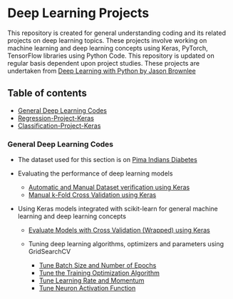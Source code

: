 # Deep Learning Projects

This repository is created for general understanding coding and its related projects on deep learning topics. These projects involve working on machine learning and deep
learning concepts using Keras, PyTorch, TensorFlow libraries using Python Code. This repository is updated on regular basis dependent upon project studies. These projects are
undertaken from [Deep Learning with Python by Jason Brownlee](https://machinelearningmastery.com/deep-learning-with-python/)

## Table of contents
* [General Deep Learning Codes](#general-deep-learning-codes)
* [Regression-Project-Keras](#regression-project-keras)
* [Classification-Project-Keras](#classification-project-keras)

### General Deep Learning Codes
  * The dataset used for this section is on [Pima Indians Diabetes](https://github.com/worklifesg/Deep-Learning-Projects/blob/master/General%20Coding/pima-indians-diabetes.csv)
  
  * Evaluating the performance of deep learning models
  
    * [Automatic and Manual Dataset verification using Keras](https://github.com/worklifesg/Deep-Learning-Projects/blob/master/General%20Coding/Data_Splitting_Automatic_Manual_Verification_Dataset.py)
    * [Manual k-Fold Cross Validation using Keras](https://github.com/worklifesg/Deep-Learning-Projects/blob/master/General%20Coding/Kfold_Keras.py)
    
  * Using Keras models integrated with scikit-learn for general machine learning and deep learning concepts
    * [Evaluate Models with Cross Validation (Wrapped) using Keras](https://github.com/worklifesg/Deep-Learning-Projects/blob/master/General%20Coding/kfold_cross_validation_wrapped.py)
    * Tuning deep learning algorithms, optimizers and parameters using GridSearchCV
    
      * [Tune Batch Size and Number of Epochs](https://github.com/worklifesg/Deep-Learning-Projects/blob/master/General%20Coding/1.%20GridSearchCV_tune_batchepoch.py)
      * [Tune the Training Optimization Algorithm](https://github.com/worklifesg/Deep-Learning-Projects/blob/master/General%20Coding/2.%20GridSearchCV_tune_optimization_algorithm.py)
      * [Tune Learning Rate and Momentum](https://github.com/worklifesg/Deep-Learning-Projects/blob/master/General%20Coding/3.%20GridSearchCV_tune_learningrate_momentum.py)
      * [Tune Neuron Activation Function](https://github.com/worklifesg/Deep-Learning-Projects/blob/master/General%20Coding/4.%20GridSearchCV_tune_ActivationFunction.py)
    
